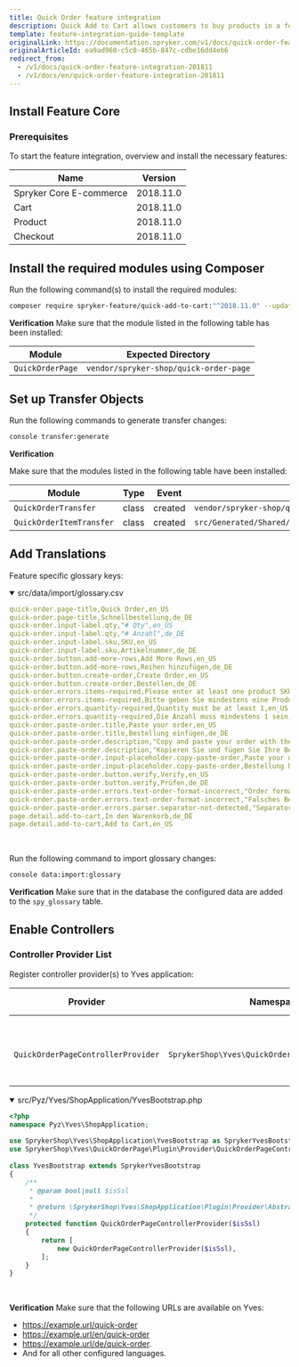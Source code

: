 ```yaml
---
title: Quick Order feature integration
description: Quick Add to Cart allows customers to buy products in a few clicks. This guide will walk you through the process of integrating this feature into your project.
template: feature-integration-guide-template
originalLink: https://documentation.spryker.com/v1/docs/quick-order-feature-integration-201811
originalArticleId: ea9ad960-c5c0-465b-847c-cdbe16dd4eb6
redirect_from:
  - /v1/docs/quick-order-feature-integration-201811
  - /v1/docs/en/quick-order-feature-integration-201811
---
```


## Install Feature Core
### Prerequisites
To start the feature integration, overview and install the necessary features:

| Name | Version |
| --- | --- |
| Spryker Core E-commerce |2018.11.0  |
|  Cart|2018.11.0 |
| Product |2018.11.0  |
| Checkout |  2018.11.0|

## Install the required modules using Composer

Run the following command(s) to install the required modules:

```bash
composer require spryker-feature/quick-add-to-cart:"^2018.11.0" --update-with-dependencies
```

<section contenteditable="false" class="warningBox"><div class="content">

**Verification**
Make sure that the module listed in the following table has been installed:

| Module |Expected Directory  |
| --- | --- |
| `QuickOrderPage` | `vendor/spryker-shop/quick-order-page`|
</div></section> 

## Set up Transfer Objects

Run the following commands to generate transfer changes:

```bash
console transfer:generate
```

<section contenteditable="false" class="warningBox"><div class="content">

**Verification**

Make sure that the modules listed in the following table have been installed:

| Module |Type |Event |Path |
| --- | --- |--- |--- |
| `QuickOrderTransfer`|class |created| `vendor/spryker-shop/quick-order-page`|
| `QuickOrderItemTransfer`|class |created| `src/Generated/Shared/Transfer/QuickOrderItemTransfer`|

</div></section> 

## Add Translations

Feature specific glossary keys:

<details open><summary>src/data/import/glossary.csv</summary>
   
```yaml
quick-order.page-title,Quick Order,en_US
quick-order.page-title,Schnellbestellung,de_DE
quick-order.input-label.qty,"# Qty",en_US
quick-order.input-label.qty,"# Anzahl",de_DE
quick-order.input-label.sku,SKU,en_US
quick-order.input-label.sku,Artikelnummer,de_DE
quick-order.button.add-more-rows,Add More Rows,en_US
quick-order.button.add-more-rows,Reihen hinzufügen,de_DE
quick-order.button.create-order,Create Order,en_US
quick-order.button.create-order,Bestellen,de_DE
quick-order.errors.items-required,Please enter at least one product SKU,en_US
quick-order.errors.items-required,Bitte geben Sie mindestens eine Produkt-Artikelnummer,de_DE
quick-order.errors.quantity-required,Quantity must be at least 1,en_US
quick-order.errors.quantity-required,Die Anzahl muss mindestens 1 sein,de_DE
quick-order.paste-order.title,Paste your order,en_US
quick-order.paste-order.title,Bestellung einfügen,de_DE
quick-order.paste-order.description,"Copy and paste your order with the item # and quantity separated by spaces, semicolons or commas. One sku per line.",en_US
quick-order.paste-order.description,"Kopieren Sie und fügen Sie Ihre Bestellung bestehend aus Artikel # und Anzahl, getrennt durch Leerzeichen, Semikolon oder Komma, hier ein. Eine Artikel # pro Reihe.",de_DE
quick-order.paste-order.input-placeholder.copy-paste-order,Paste your order here,en_US
quick-order.paste-order.input-placeholder.copy-paste-order,Bestellung hier einfügen,de_DE
quick-order.paste-order.button.verify,Verify,en_US
quick-order.paste-order.button.verify,Prüfen,de_DE
quick-order.paste-order.errors.text-order-format-incorrect,"Order format is incorrect.",en_US
quick-order.paste-order.errors.text-order-format-incorrect,"Falsches Bestellungsformat.",de_DE
quick-order.paste-order.errors.parser.separator-not-detected,"Separator is not defined.",en_US
page.detail.add-to-cart,In den Warenkorb,de_DE
page.detail.add-to-cart,Add to Cart,en_US
```
 <br>
</details>

Run the following command to import glossary changes:

```bash
console data:import:glossary
```

<section contenteditable="false" class="warningBox"><div class="content">
    
**Verification**
Make sure that in the database the configured data are added to the `spy_glossary` table. 
</div></section>

## Enable Controllers
### Controller Provider List

Register controller provider(s) to Yves application:

| Provider | Namespace |  Enable Controller|Controller Specification  |
| --- | --- | --- | --- |
| ` QuickOrderPageControllerProvider`  | ` SprykerShop\Yves\QuickOrderPage\Plugin\Provider`  | ` QuickOrderController`  |Provides functionality to display and process Quick Order table.  |

<details open><summary>src/Pyz/Yves/ShopApplication/YvesBootstrap.php</summary>
   
```php
<?php
namespace Pyz\Yves\ShopApplication;
  
use SprykerShop\Yves\ShopApplication\YvesBootstrap as SprykerYvesBootstrap;
use SprykerShop\Yves\QuickOrderPage\Plugin\Provider\QuickOrderPageControllerProvider;
  
class YvesBootstrap extends SprykerYvesBootstrap
{
	/**
	 * @param bool|null $isSsl
	 *
	 * @return \SprykerShop\Yves\ShopApplication\Plugin\Provider\AbstractYvesControllerProvider[]
	 */
	protected function QuickOrderPageControllerProvider($isSsl)
	{
		return [
			new QuickOrderPageControllerProvider($isSsl),
		];
	}
}
```
 <br>
</details>

<section contenteditable="false" class="warningBox"><div class="content">

**Verification**
Make sure that the following URLs are available on Yves: 

* https://example.url/quick-order
* https://example.url/en/quick-order
* https://example.url/de/quick-order. 
* And for all other configured languages.

</div></section>

<!-- Last review date: Dec 06, 2018 by Stanislav Matveyev, Yuliia Boiko -->
